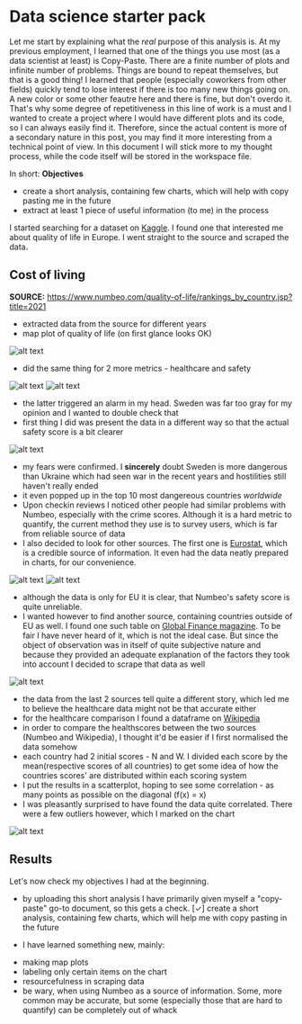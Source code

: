 # Data science starter pack

Let me start by explaining what the _real_ purpose of this analysis is. At my previous employment, I learned that one of the things you use most (as a data scientist at least) is Copy-Paste. There are a finite number of plots and infinite number of problems. Things are bound to repeat themselves, but that is a good thing! I learned that people (especially coworkers from other fields) quickly tend to lose interest if there is too many new things going on. A new color or some other feautre here and there is fine, but don't overdo it. That's why some degree of repetitiveness in this line of work is a must and I wanted to create a project where I would have different plots and its code, so I can always easily find it. Therefore, since the actual content is more of a secondary nature in this post, you may find it more interesting from a technical point of view. In this document I will stick more to my thought process, while the code itself will be stored in the workspace file. 

In short:
**Objectives**
- create a short analysis, containing few charts, which will help with copy pasting me in the future
- extract at least 1 piece of useful information (to me) in the process

I started searching for a dataset on [Kaggle](https://www.kaggle.com/). I found one that interested me about quality of life in Europe. I went straight to the source and scraped the data. 

## Cost of living
**SOURCE:** https://www.numbeo.com/quality-of-life/rankings_by_country.jsp?title=2021

* extracted data from the source for different years
* map plot of quality of life (on first glance looks OK)

![alt text](https://github.com/ZigaPotrebujes/Data-science-starter-pack/blob/main/plots/DS1-QoL-facet.png)

* did the same thing for 2 more metrics - healthcare and safety

![alt text](https://github.com/ZigaPotrebujes/Data-science-starter-pack/blob/main/plots/DS1-hc-facet.png)
![alt text](https://github.com/ZigaPotrebujes/Data-science-starter-pack/blob/main/plots/DS1-safety-facet-num.png)

* the latter triggered an alarm in my head. Sweden was far too gray for my opinion and I wanted to double check that
* first thing I did was present the data in a different way so that the actual safety score is a bit clearer

![alt text](https://github.com/ZigaPotrebujes/Data-science-starter-pack/blob/main/plots/DS1-safety-barpl-numbeo.png)

* my fears were confirmed. I **sincerely** doubt Sweden is more dangerous than Ukraine which had seen war in the recent years and hostilities still haven't really ended
* it even popped up in the top 10 most dangereous countries _worldwide_
* Upon checkin reviews I noticed other people had similar problems with Numbeo, especially with the crime scores. Although it is a hard metric to quantify, the current method they use is to survey users, which is far from reliable source of data
* I also decided to look for other sources. The first one is [Eurostat](https://ec.europa.eu/eurostat/statistics-explained/index.php?title=Archive:Quality_of_life_in_Europe_-_facts_and_views_-_economic_and_physical_safety&oldid=400085#Data_sources_and_availability), which is a credible source of information. It even had the data neatly prepared in charts, for our convenience. 

![alt text](https://github.com/ZigaPotrebujes/Data-science-starter-pack/blob/main/plots/DS1-eurostat-stackedbarchart.png)
![alt text](https://github.com/ZigaPotrebujes/Data-science-starter-pack/blob/main/plots/DS1-eurostat-scatterplot.png)

* although the data is only for EU it is clear, that Numbeo's safety score is quite unreliable. 
* I wanted however to find another source, containing countries outside of EU as well. I found one such table on [Global Finance magazine](https://www.gfmag.com/global-data/non-economic-data/worlds-safest-countries-2019). To be fair I have never heard of it, which is not the ideal case. But since the object of observation was in itself of quite subjective nature and because they provided an adequate explanation of the factors they took into account I decided to scrape that data as well

![alt text](https://github.com/ZigaPotrebujes/Data-science-starter-pack/blob/main/plots/DS1-safety-2019-gfmag.png)

* the data from the last 2 sources tell quite a different story, which led me to believe the healthcare data might not be that accurate either
* for the healthcare comparison I found a dataframe on [Wikipedia](https://en.wikipedia.org/wiki/Euro_Health_Consumer_Index)
* in order to compare the healthscores between the two sources (Numbeo and Wikipedia), I thought it'd be easier if I first normalised the data somehow 
* each country had 2 initial scores - N and W. I divided each score by the mean(respective scores of all countries) to get some idea of how the countries scores' are distributed within each scoring system
* I put the results in a scatterplot, hoping to see some correlation - as many points as possible on the diagonal (f(x) = x)
* I was pleasantly surprised to have found the data quite correlated. There were a few outliers however, which I marked on the chart

![alt text](https://github.com/ZigaPotrebujes/Data-science-starter-pack/blob/main/plots/DS1-hc-sctrplt-normalised-wiki-numbeo.png)

## Results
Let's now check my objectives I had at the beginning. 
* by uploading this short analysis I have primarily given myself a "copy-paste" go-to document, so this gets a check. 
[✓] create a short analysis, containing few charts, which will help me with copy pasting in the future

* I have learned something new, mainly:
- making map plots
- labeling only certain items on the chart
- resourcefulness in scraping data
- be wary, when using Numbeo as a source of information. Some, more common may be accurate, but some (especially those that are hard to quantify) can be completely out of whack
